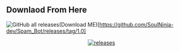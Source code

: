 ## Downlaod From Here
![GitHub all releases](https://img.shields.io/github/downloads/SoulNinja-dev/Spam_Bot/total?color=green)(Download ME)[https://github.com/SoulNinja-dev/Spam_Bot/releases/tag/1.0]

</p>
<p align="center">
  <a href="https://github.com/SoulNinja-dev/Spam_Bot/releases/tag/1.0">
    <img src="https://img.shields.io/github/downloads/SoulNinja-dev/Spam_Bot/total?color=green" alt="releases" />
  </a>
</p>
